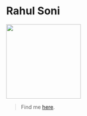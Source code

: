 # Rahul Soni


<img src="https://github.com/raoniz.png" height=200 width=200>


>Find me [here](https://github.com/raoniz "Rahul Soni").
